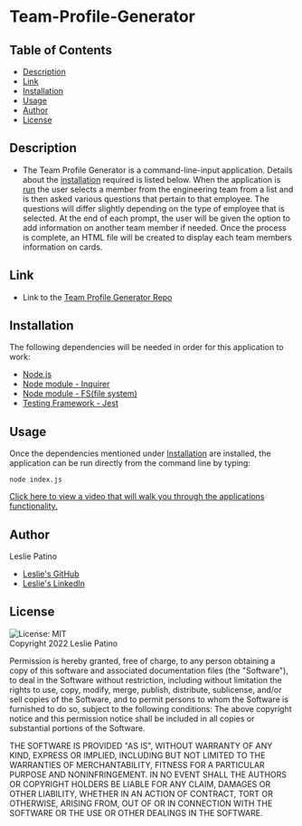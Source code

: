 # Team-Profile-Generator


## Table of Contents
* [Description](#description)
* [Link](#link)
* [Installation](#installation)
* [Usage](#usage)
* [Author](#author)
* [License](#license)


## Description 
* The Team Profile Generator is a command-line-input application. Details about the [installation](#installation) required is listed below. 
When the application is [run](#usage) the user selects a member from the engineering team from a list and is then asked various questions that pertain to that employee. The questions will differ slightly depending on the type of employee that is selected.
At the end of each prompt, the user will be given the option to add information on another team member if needed. Once the process is complete, an HTML file will be created to display each team members information on cards.


## Link
* Link to the [Team Profile Generator Repo](https://github.com/lesliejpatino/team-profile-generator)


## Installation 
The following dependencies will be needed in order for this application to work:
* [Node.js](https://nodejs.org/en/)
* [Node module - Inquirer](https://www.npmjs.com/package/inquirer)
* [Node module - FS(file system) ](https://nodejs.org/api/fs.html)
* [Testing Framework - Jest](https://jestjs.io/)


## Usage
Once the dependencies mentioned under [Installation](#installation) are installed, the application can be run directly from the command line by typing:
```
node index.js
```

[Click here to view a video that will walk you through the applications functionality.]()


## Author
Leslie Patino
* [Leslie's GitHub](https://github.com/lesliejpatino)
* [Leslie's LinkedIn](https://www.linkedin.com/in/lesliejpatino/)


## License
![License: MIT](https://img.shields.io/badge/License-MIT-brightgreen.svg)
<br />
Copyright 2022 Leslie Patino 

Permission is hereby granted, free of charge, to any person obtaining a copy of this software and associated documentation files (the "Software"), to deal in the Software without restriction, including without limitation the rights to use, copy, modify, merge, publish, distribute, sublicense, and/or sell copies of the Software, and to permit persons to whom the Software is furnished to do so, subject to the following conditions: The above copyright notice and this permission notice shall be included in all copies or substantial portions of the Software.
    
THE SOFTWARE IS PROVIDED "AS IS", WITHOUT WARRANTY OF ANY KIND, EXPRESS OR IMPLIED, INCLUDING BUT NOT LIMITED TO THE WARRANTIES OF MERCHANTABILITY, FITNESS FOR A PARTICULAR PURPOSE AND NONINFRINGEMENT. IN NO EVENT SHALL THE AUTHORS OR COPYRIGHT HOLDERS BE LIABLE FOR ANY CLAIM, DAMAGES OR OTHER LIABILITY, WHETHER IN AN ACTION OF CONTRACT, TORT OR OTHERWISE, ARISING FROM, OUT OF OR IN CONNECTION WITH THE SOFTWARE OR THE USE OR OTHER DEALINGS IN THE SOFTWARE. 



    
